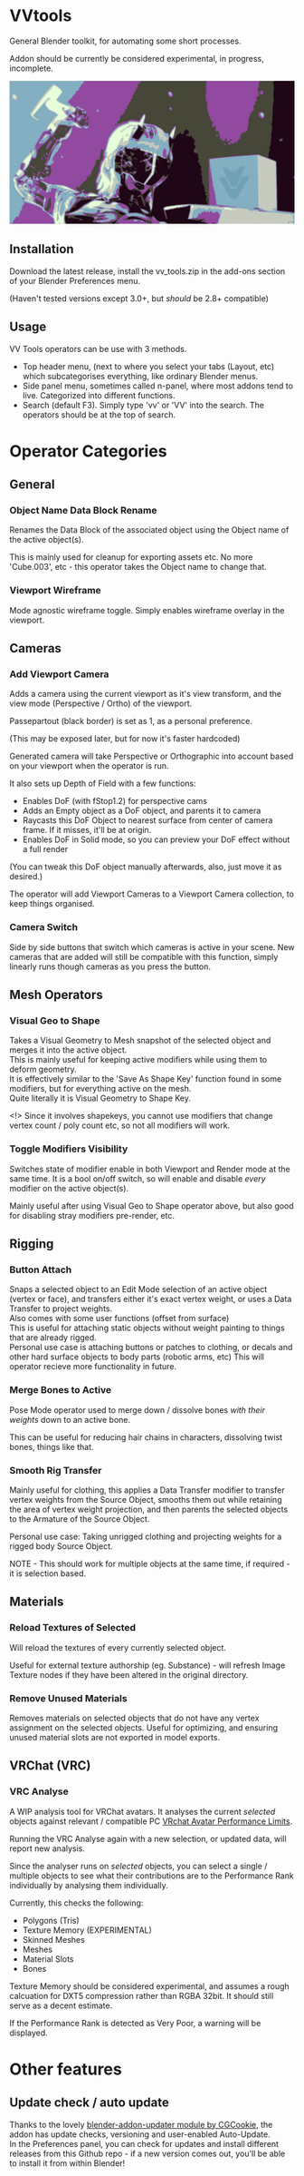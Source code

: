# VVtools
General Blender toolkit, for automating some short processes. 

Addon should be currently be considered experimental, in progress, incomplete.

![](https://github.com/Vianvolaeus/VVtools/blob/assets/vv_tools_header.jpg)

## Installation
Download the latest release, install the vv_tools.zip in the add-ons section of your Blender Preferences menu.  
 
(Haven't tested versions except 3.0+, but *should* be 2.8+ compatible)

## Usage 

VV Tools operators can be use with 3 methods. 
- Top header menu, (next to where you select your tabs (Layout, etc) which subcategorises everything, like ordinary Blender menus.
- Side panel menu, sometimes called n-panel, where most addons tend to live. Categorized into different functions. 
- Search (default F3). Simply type 'vv' or 'VV' into the search. The operators should be at the top of search. 

# Operator Categories

## General

### Object Name Data Block Rename

Renames the Data Block of the associated object using the Object name of the active object(s).

This is mainly used for cleanup for exporting assets etc. No more 'Cube.003', etc - this operator takes the Object name to change that. 

### Viewport Wireframe

Mode agnostic wireframe toggle. 
Simply enables wireframe overlay in the viewport. 

## Cameras

### Add Viewport Camera
Adds a camera using the current viewport as it's view transform, and the view mode (Perspective / Ortho) of the viewport. 
  
Passepartout (black border) is set as 1, as a personal preference.  

(This may be exposed later, but for now it's faster hardcoded)  

Generated camera will take Perspective or Orthographic into account based on your viewport when the operator is run. 

It also sets up Depth of Field with a few functions: 

- Enables DoF (with fStop1.2) for perspective cams
- Adds an Empty object as a DoF object, and parents it to camera  
- Raycasts this DoF Object to nearest surface from center of camera frame. If it misses, it'll be at origin. 
- Enables DoF in Solid mode, so you can preview your DoF effect without a full render  


(You can tweak this DoF object manually afterwards, also, just move it as desired.)

The operator will add Viewport Cameras to a Viewport Camera collection, to keep things organised. 

### Camera Switch

Side by side buttons that switch which cameras is active in your scene. 
New cameras that are added will still be compatible with this function, simply linearly runs though cameras as you press the button. 

## Mesh Operators

### Visual Geo to Shape

Takes a Visual Geometry to Mesh snapshot of the selected object and merges it into the active object.  
This is mainly useful for keeping active modifiers while using them to deform geometry.   
It is effectively similar to the 'Save As Shape Key' function found in some modifiers, but for everything active on the mesh.  
Quite literally it is Visual Geometry to Shape Key.

<!> Since it involves shapekeys, you cannot use modifiers that change vertex count / poly count etc, so not all modifiers will work. 

### Toggle Modifiers Visibility

Switches state of modifier enable in both Viewport and Render mode at the same time. It is a bool on/off switch, so will enable and disable *every* modifier on the active object(s). 

Mainly useful after using Visual Geo to Shape operator above, but also good for disabling stray modifiers pre-render, etc. 


## Rigging

### Button Attach
Snaps a selected object to an Edit Mode selection of an active object (vertex or face), and transfers either it's exact vertex weight, or uses a Data Transfer to project weights.  
Also comes with some user functions (offset from surface)  
This is useful for attaching static objects without weight painting to things that are already rigged.  
Personal use case is attaching buttons or patches to clothing, or decals and other hard surface objects to body parts (robotic arms, etc)
This will operator recieve more functionality in future. 

### Merge Bones to Active
Pose Mode operator used to merge down / dissolve bones *with their weights* down to an active bone.

This can be useful for reducing hair chains in characters, dissolving twist bones, things like that. 

### Smooth Rig Transfer

Mainly useful for clothing, this applies a Data Transfer modifier to transfer vertex weights from the Source Object, smooths them out while retaining the area of vertex weight projection, and then parents the selected objects to the Armature of the Source Object.

Personal use case: Taking unrigged clothing and projecting weights for a rigged body Source Object.

NOTE - This should work for multiple objects at the same time, if required - it is selection based.
## Materials

### Reload Textures of Selected
Will reload the textures of every currently selected object. 

Useful for external texture authorship (eg. Substance) - will refresh Image Texture nodes if they have been altered in the original directory. 

### Remove Unused Materials
Removes materials on selected objects that do not have any vertex assignment on the selected objects. 
Useful for optimizing, and ensuring unused material slots are not exported in model exports. 

## VRChat (VRC)

### VRC Analyse
A WIP analysis tool for VRChat avatars. It analyses the current *selected* objects against relevant / compatible PC [VRchat Avatar Performance Limits](https://docs.vrchat.com/docs/avatar-performance-ranking-system#pc-limits).

Running the VRC Analyse again with a new selection, or updated data, will report new analysis.

Since the analyser runs on *selected* objects, you can select a single / multiple objects to see what their contributions are to the Performance Rank individually by analysing them individually. 

Currently, this checks the following:

- Polygons (Tris)
- Texture Memory (EXPERIMENTAL)
- Skinned Meshes 
- Meshes
- Material Slots
- Bones

Texture Memory should be considered experimental, and assumes a rough calcuation for DXT5 compression rather than RGBA 32bit. It should still serve as a decent estimate. 

If the Performance Rank is detected as Very Poor, a warning will be displayed. 

# Other features

## Update check / auto update

Thanks to the lovely [blender-addon-updater module by CGCookie](https://github.com/CGCookie/blender-addon-updater), the addon has update checks, versioning and user-enabled Auto-Update.  
In the Preferences panel, you can check for updates and install different releases from this Github repo - if a new version comes out, you'll be able to install it from within Blender!
